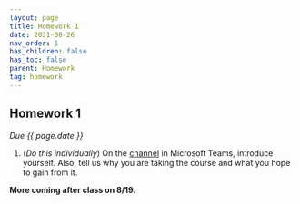 ```yaml
---
layout: page
title: Homework 1
date: 2021-08-26
nav_order: 1
has_children: false
has_toc: false
parent: Homework
tag: homework 
---
```


## Homework 1

*Due {{ page.date }}*

1. (*Do this individually*) On the [channel](https://teams.microsoft.com/l/channel/19%3a949d4a1e824846b8a6e5fe286db6300e%40thread.tacv2/Introductions?groupId=5ff176b0-5dbd-44cb-a436-ec0c668e897e&tenantId=4b2a4b19-d135-420e-8bb2-b1cd238998cc) in Microsoft Teams, introduce yourself. Also, tell us why you are taking the course 
and what you hope to gain from it. 

**More coming after class on 8/19.**